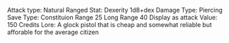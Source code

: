 Attack type: Natural
Ranged
Stat: Dexerity
1d8+dex
Damage Type: Piercing
Save Type: Constituion
Range 25
Long Range 40
Display as attack
Value: 150 Credits
Lore: A glock pistol that is cheap and somewhat reliable but afforable for the average citizen
